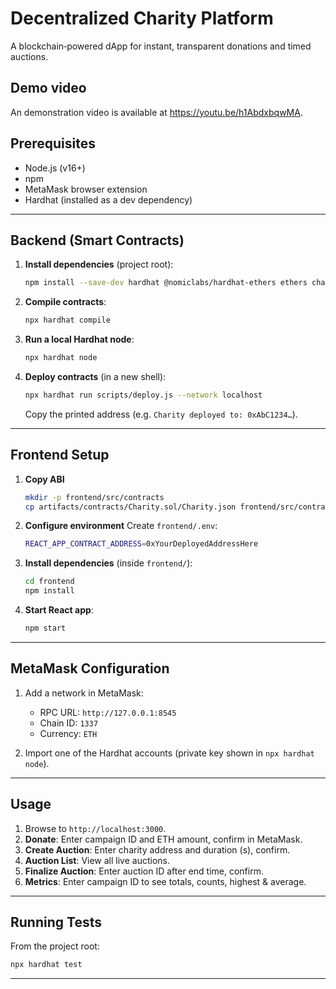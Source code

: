 # Decentralized Charity Platform

A blockchain‑powered dApp for instant, transparent donations and timed auctions.

## Demo video

An demonstration video is available at https://youtu.be/h1AbdxbqwMA.

## Prerequisites

- Node.js (v16+)
- npm
- MetaMask browser extension
- Hardhat (installed as a dev dependency)

---

## Backend (Smart Contracts)

1. **Install dependencies** (project root):

   ```bash
   npm install --save-dev hardhat @nomiclabs/hardhat-ethers ethers chai
   ```

2. **Compile contracts**:

   ```bash
   npx hardhat compile
   ```

3. **Run a local Hardhat node**:

   ```bash
   npx hardhat node
   ```

4. **Deploy contracts** (in a new shell):
   ```bash
   npx hardhat run scripts/deploy.js --network localhost
   ```
   Copy the printed address (e.g. `Charity deployed to: 0xAbC1234…`).

---

## Frontend Setup

1. **Copy ABI**

   ```bash
   mkdir -p frontend/src/contracts
   cp artifacts/contracts/Charity.sol/Charity.json frontend/src/contracts/DecentralizedCharity.json
   ```

2. **Configure environment**
   Create `frontend/.env`:

   ```bash
   REACT_APP_CONTRACT_ADDRESS=0xYourDeployedAddressHere
   ```

3. **Install dependencies** (inside `frontend/`):

   ```bash
   cd frontend
   npm install
   ```

4. **Start React app**:
   ```bash
   npm start
   ```

---

## MetaMask Configuration

1. Add a network in MetaMask:

   - RPC URL: `http://127.0.0.1:8545`
   - Chain ID: `1337`
   - Currency: `ETH`

2. Import one of the Hardhat accounts (private key shown in `npx hardhat node`).

---

## Usage

1. Browse to `http://localhost:3000`.
2. **Donate**: Enter campaign ID and ETH amount, confirm in MetaMask.
3. **Create Auction**: Enter charity address and duration (s), confirm.
4. **Auction List**: View all live auctions.
5. **Finalize Auction**: Enter auction ID after end time, confirm.
6. **Metrics**: Enter campaign ID to see totals, counts, highest & average.

---

## Running Tests

From the project root:

```bash
npx hardhat test
```

---
